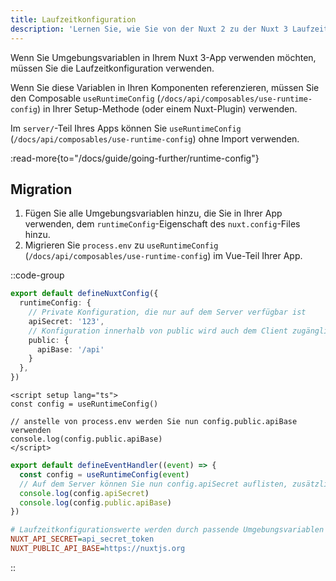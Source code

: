 ```yaml
---
title: Laufzeitkonfiguration
description: 'Lernen Sie, wie Sie von der Nuxt 2 zu der Nuxt 3 Laufzeitkonfiguration migrieren.'
---
```


Wenn Sie Umgebungsvariablen in Ihrem Nuxt 3-App verwenden möchten, müssen Sie die Laufzeitkonfiguration verwenden.

Wenn Sie diese Variablen in Ihren Komponenten referenzieren, müssen Sie den Composable `useRuntimeConfig` (`/docs/api/composables/use-runtime-config`) in Ihrer Setup-Methode (oder einem Nuxt-Plugin) verwenden.

Im `server/`-Teil Ihres Apps können Sie `useRuntimeConfig` (`/docs/api/composables/use-runtime-config`) ohne Import verwenden.

:read-more{to="/docs/guide/going-further/runtime-config"}

## Migration

1. Fügen Sie alle Umgebungsvariablen hinzu, die Sie in Ihrer App verwenden, dem `runtimeConfig`-Eigenschaft des `nuxt.config`-Files hinzu.
2. Migrieren Sie `process.env` zu `useRuntimeConfig` (`/docs/api/composables/use-runtime-config`) im Vue-Teil Ihrer App.

::code-group

```ts [nuxt.config.ts]
export default defineNuxtConfig({
  runtimeConfig: {
    // Private Konfiguration, die nur auf dem Server verfügbar ist
    apiSecret: '123',
    // Konfiguration innerhalb von public wird auch dem Client zugänglich gemacht
    public: {
      apiBase: '/api'
    }
  },
})
```

```vue [pages/index.vue]
<script setup lang="ts">
const config = useRuntimeConfig()

// anstelle von process.env werden Sie nun config.public.apiBase verwenden
console.log(config.public.apiBase)
</script>
```

```ts [server/api/hello.ts]
export default defineEventHandler((event) => {
  const config = useRuntimeConfig(event)
  // Auf dem Server können Sie nun config.apiSecret auflisten, zusätzlich zu config.public
  console.log(config.apiSecret)
  console.log(config.public.apiBase)
})
```

```ini [.env]
# Laufzeitkonfigurationswerte werden durch passende Umgebungsvariablen am Laufzeitstart ersetzt
NUXT_API_SECRET=api_secret_token
NUXT_PUBLIC_API_BASE=https://nuxtjs.org
```

::
